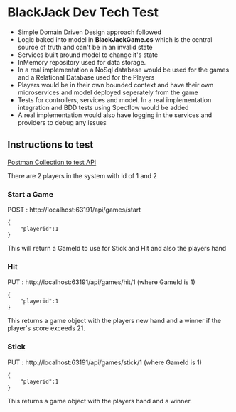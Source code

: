 # BlackJack Dev Tech Test

- Simple Domain Driven Design approach followed
- Logic baked into  model in **BlackJackGame.cs** which is the central source of truth and can't be in an invalid state
- Services built around model to change it's state
- InMemory repository used for data storage. 
- In a real implementation a NoSql database would be used for the games and a Relational Database used for the Players
- Players would be in their own bounded context and have their own microservices and model deployed seperately from the game
- Tests for controllers, services and model. In a real implementation integration and BDD tests using Specflow would be added
- A real implementation would also have logging in the services and providers to debug any issues

## Instructions to test

[Postman Collection to test API](https://raw.githubusercontent.com/neilpimley/blackjacktechtest/master/Chambers.Partners.WebApi.Tests/Chambers.postman_collection.json)

There are 2 players in the system with Id of 1 and 2

### Start a Game
POST : http://localhost:63191/api/games/start
```
{ 
	"playerid":1 
}
```
This will return a GameId to use for Stick and Hit and also the players hand

### Hit
PUT : http://localhost:63191/api/games/hit/1 (where GameId is 1)
```
{ 
	"playerid":1 
}
```
This returns a game object with the players new hand and a winner if the player's score exceeds 21.

### Stick
PUT : http://localhost:63191/api/games/stick/1 (where GameId is 1)
```
{ 
	"playerid":1 
}
```
This returns a game object with the players hand and a winner.
